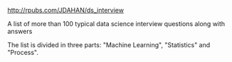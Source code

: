 http://rpubs.com/JDAHAN/ds_interview

A list of more than 100 typical data science interview questions along with answers

The list is divided in three parts: "Machine Learning", "Statistics" and "Process". 


